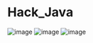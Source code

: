 # Hack_Java
![image](https://github.com/user-attachments/assets/20a0c4ca-786c-47a7-b2c7-1038d949ec77)
![image](https://github.com/user-attachments/assets/06999ec6-5a66-42f9-ac52-95e392ae1755)
![image](https://github.com/user-attachments/assets/e50986ab-7c45-4a6c-8d0e-e62998c4aef2)




